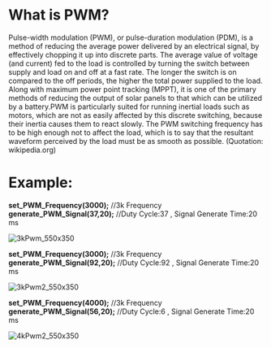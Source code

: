 # What is PWM?

Pulse-width modulation (PWM), or pulse-duration modulation (PDM), is a method of reducing the average power delivered by an electrical signal, by effectively chopping it up into discrete parts. The average value of voltage (and current) fed to the load is controlled by turning the switch between supply and load on and off at a fast rate. The longer the switch is on compared to the off periods, the higher the total power supplied to the load. Along with maximum power point tracking (MPPT), it is one of the primary methods of reducing the output of solar panels to that which can be utilized by a battery.PWM is particularly suited for running inertial loads such as motors, which are not as easily affected by this discrete switching, because their inertia causes them to react slowly. The PWM switching frequency has to be high enough not to affect the load, which is to say that the resultant waveform perceived by the load must be as smooth as possible.
(Quotation: wikipedia.org)

# Example:

 **set_PWM_Frequency(3000);**        //3k Frequency   
 **generate_PWM_Signal(37,20);**     //Duty Cycle:37 , Signal Generate Time:20 ms
 
 
 
![3kPwm_550x350](https://user-images.githubusercontent.com/34924065/136581342-bf174950-5b53-4305-abfd-629da0d717d4.jpg)

 **set_PWM_Frequency(3000);**        //3k Frequency   
 **generate_PWM_Signal(92,20);**     //Duty Cycle:92 , Signal Generate Time:20 ms
 
 ![3kPwm2_550x350](https://user-images.githubusercontent.com/34924065/136581407-7dad2e63-de83-4946-bb6e-14c60b866f44.jpg)

 **set_PWM_Frequency(4000);**        //3k Frequency   
 **generate_PWM_Signal(56,20);**     //Duty Cycle:6 , Signal Generate Time:20 ms
 
 ![4kPwm2_550x350](https://user-images.githubusercontent.com/34924065/136581495-10591044-b023-4373-8b41-b5119d5b8e95.jpg)
